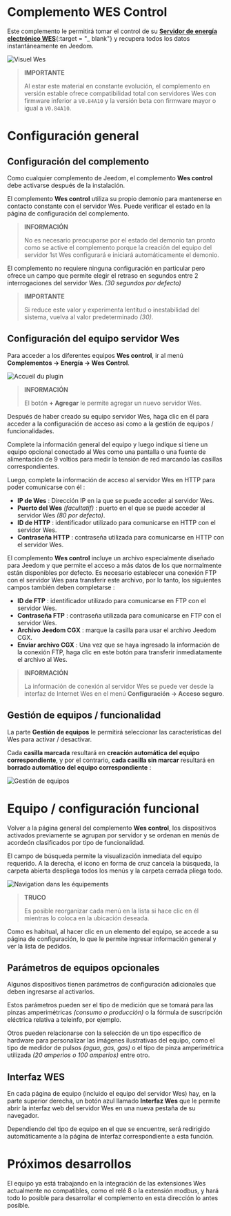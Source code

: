 # Complemento WES Control

Este complemento le permitirá tomar el control de su [**Servidor de energía electrónico WES**](https://www.cartelectronic.fr/content/8-serveur-wes){:target = "\_ blank"} y recupera todos los datos instantáneamente en Jeedom.

![Visuel Wes](../images/wes.png)

>**IMPORTANTE**
>
>Al estar este material en constante evolución, el complemento en versión estable ofrece compatibilidad total con servidores Wes con firmware inferior a `V0.84A10` y la versión beta con firmware mayor o igual a `V0.84A10`.

# Configuración general

## Configuración del complemento

Como cualquier complemento de Jeedom, el complemento **Wes control** debe activarse después de la instalación.

El complemento **Wes control** utiliza su propio demonio para mantenerse en contacto constante con el servidor Wes. Puede verificar el estado en la página de configuración del complemento.

>**INFORMACIÓN**
>
>No es necesario preocuparse por el estado del demonio tan pronto como se active el complemento porque la creación del equipo del servidor 1st Wes configurará e iniciará automáticamente el demonio.

El complemento no requiere ninguna configuración en particular pero ofrece un campo que permite elegir el retraso en segundos entre 2 interrogaciones del servidor Wes. *(30 segundos por defecto)*

>**IMPORTANTE**
>
>Si reduce este valor y experimenta lentitud o inestabilidad del sistema, vuelva al valor predeterminado *(30)*.

## Configuración del equipo servidor Wes

Para acceder a los diferentes equipos **Wes control**, ir al menú **Complementos → Energía → Wes Control**.

![Accueil du plugin](../images/wescontrol_navigate.png)

>**INFORMACIÓN**
>
>El botón **+ Agregar** le permite agregar un nuevo servidor Wes.

Después de haber creado su equipo servidor Wes, haga clic en él para acceder a la configuración de acceso así como a la gestión de equipos / funcionalidades.

Complete la información general del equipo y luego indique si tiene un equipo opcional conectado al Wes como una pantalla o una fuente de alimentación de 9 voltios para medir la tensión de red marcando las casillas correspondientes.

Luego, complete la información de acceso al servidor Wes en HTTP para poder comunicarse con él :
- **IP de Wes** : Dirección IP en la que se puede acceder al servidor Wes.
- **Puerto del Wes** *(facultatif)* : puerto en el que se puede acceder al servidor Wes *(80 por defecto)*.
- **ID de HTTP** : identificador utilizado para comunicarse en HTTP con el servidor Wes.
- **Contraseña HTTP** : contraseña utilizada para comunicarse en HTTP con el servidor Wes.

El complemento **Wes control** incluye un archivo especialmente diseñado para Jeedom y que permite el acceso a más datos de los que normalmente están disponibles por defecto. Es necesario establecer una conexión FTP con el servidor Wes para transferir este archivo, por lo tanto, los siguientes campos también deben completarse :
- **ID de FTP** : identificador utilizado para comunicarse en FTP con el servidor Wes.
- **Contraseña FTP** : contraseña utilizada para comunicarse en FTP con el servidor Wes.
- **Archivo Jeedom CGX** : marque la casilla para usar el archivo Jeedom CGX.
- **Enviar archivo CGX** : Una vez que se haya ingresado la información de la conexión FTP, haga clic en este botón para transferir inmediatamente el archivo al Wes.

>**INFORMACIÓN**
>
>La información de conexión al servidor Wes se puede ver desde la interfaz de Internet Wes en el menú **Configuración → Acceso seguro**.

## Gestión de equipos / funcionalidad

La parte **Gestión de equipos** le permitirá seleccionar las características del Wes para activar / desactivar.

Cada **casilla marcada** resultará en **creación automática del equipo correspondiente**, y por el contrario, **cada casilla sin marcar** resultará en **borrado automático del equipo correspondiente** :

![Gestión de equipos](../images/wescontrol_generalManage.png)

# Equipo / configuración funcional

Volver a la página general del complemento **Wes control**, los dispositivos activados previamente se agrupan por servidor y se ordenan en menús de acordeón clasificados por tipo de funcionalidad.

El campo de búsqueda permite la visualización inmediata del equipo requerido. A la derecha, el icono en forma de cruz cancela la búsqueda, la carpeta abierta despliega todos los menús y la carpeta cerrada pliega todo.

![Navigation dans les équipements](../images/wescontrol_screenshot1.png)

>**TRUCO**
>
>Es posible reorganizar cada menú en la lista si hace clic en él mientras lo coloca en la ubicación deseada.

Como es habitual, al hacer clic en un elemento del equipo, se accede a su página de configuración, lo que le permite ingresar información general y ver la lista de pedidos.

## Parámetros de equipos opcionales

Algunos dispositivos tienen parámetros de configuración adicionales que deben ingresarse al activarlos.

Estos parámetros pueden ser el tipo de medición que se tomará para las pinzas amperimétricas *(consumo o producción)* o la fórmula de suscripción eléctrica relativa a teleinfo, por ejemplo.

Otros pueden relacionarse con la selección de un tipo específico de hardware para personalizar las imágenes ilustrativas del equipo, como el tipo de medidor de pulsos *(agua, gas, gas)* o el tipo de pinza amperimétrica utilizada *(20 amperios o 100 amperios)* entre otro.

## Interfaz WES

En cada página de equipo (incluido el equipo del servidor Wes) hay, en la parte superior derecha, un botón azul llamado **Interfaz Wes** que le permite abrir la interfaz web del servidor Wes en una nueva pestaña de su navegador.

Dependiendo del tipo de equipo en el que se encuentre, será redirigido automáticamente a la página de interfaz correspondiente a esta función.

# Próximos desarrollos

El equipo ya está trabajando en la integración de las extensiones Wes actualmente no compatibles, como el relé 8 o la extensión modbus, y hará todo lo posible para desarrollar el complemento en esta dirección lo antes posible.

